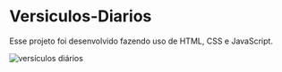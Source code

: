 # Versiculos-Diarios

Esse projeto foi desenvolvido fazendo uso de HTML, CSS e JavaScript.

![versículos diários](https://user-images.githubusercontent.com/102126245/174202504-c00d6171-850a-4922-8039-64580794d215.gif)
